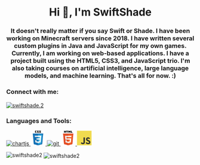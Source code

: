 <h1 align="center">Hi 👋, I'm SwiftShade</h1>
<h3 align="center">It doesn't really matter if you say Swift or Shade. I have been working on Minecraft servers since 2018. I have written several custom plugins in Java and JavaScript for my own games. Currently, I am working on web-based applications. I have a project built using the HTML5, CSS3, and JavaScript trio. I'm also taking courses on artificial intelligence, large language models, and machine learning. That's all for now. :)</h3>

<h3 align="left">Connect with me:</h3>
<p align="left">
<a href="https://discord.gg/swiftshade.2" target="blank"><img align="center" src="https://raw.githubusercontent.com/rahuldkjain/github-profile-readme-generator/master/src/images/icons/Social/discord.svg" alt="swiftshade.2" height="30" width="40" /></a>
</p>

<h3 align="left">Languages and Tools:</h3>
<p align="left"> <a href="https://www.chartjs.org" target="_blank" rel="noreferrer"> <img src="https://www.chartjs.org/media/logo-title.svg" alt="chartjs" width="40" height="40"/> </a> <a href="https://www.w3schools.com/css/" target="_blank" rel="noreferrer"> <img src="https://raw.githubusercontent.com/devicons/devicon/master/icons/css3/css3-original-wordmark.svg" alt="css3" width="40" height="40"/> </a> <a href="https://git-scm.com/" target="_blank" rel="noreferrer"> <img src="https://www.vectorlogo.zone/logos/git-scm/git-scm-icon.svg" alt="git" width="40" height="40"/> </a> <a href="https://www.w3.org/html/" target="_blank" rel="noreferrer"> <img src="https://raw.githubusercontent.com/devicons/devicon/master/icons/html5/html5-original-wordmark.svg" alt="html5" width="40" height="40"/> </a> <a href="https://developer.mozilla.org/en-US/docs/Web/JavaScript" target="_blank" rel="noreferrer"> <img src="https://raw.githubusercontent.com/devicons/devicon/master/icons/javascript/javascript-original.svg" alt="javascript" width="40" height="40"/> </a> </p>

<p><img align="left" src="https://github-readme-stats.vercel.app/api/top-langs?username=swiftshade2&show_icons=true&theme=dark&locale=tr&layout=compact" alt="swiftshade2" /></p>

<p>&nbsp;<img align="center" src="https://github-readme-stats.vercel.app/api?username=swiftshade2&show_icons=true&theme=dark&locale=tr" alt="swiftshade2" /></p>
